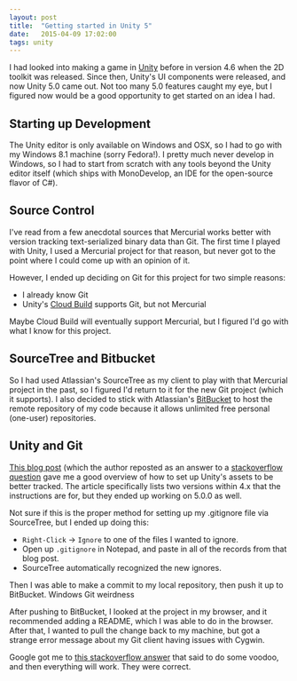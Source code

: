 ```yaml
---
layout: post
title:  "Getting started in Unity 5"
date:   2015-04-09 17:02:00
tags: unity
---
```


I had looked into making a game in [Unity](http://unity3d.com) before in version 4.6 when the 2D toolkit was released. Since then, Unity's UI components were released, and now Unity 5.0 came out. Not too many 5.0 features caught my eye, but I figured now would be a good opportunity to get started on an idea I had.

## Starting up Development

The Unity editor is only available on Windows and OSX, so I had to go with my Windows 8.1 machine (sorry Fedora!). I pretty much never develop in Windows, so I had to start from scratch with any tools beyond the Unity editor itself (which ships with MonoDevelop, an IDE for the open-source flavor of C#).

## Source Control

I've read from a few anecdotal sources that Mercurial works better with version tracking text-serialized binary data than Git. The first time I played with Unity, I used a Mercurial project for that reason, but never got to the point where I could come up with an opinion of it.

However, I ended up deciding on Git for this project for two simple reasons:

* I already know Git
* Unity's [Cloud Build](https://build.cloud.unity3d.com/login/) supports Git, but not Mercurial

Maybe Cloud Build will eventually support Mercurial, but I figured I'd go with what I know for this project.

## SourceTree and Bitbucket

So I had used Atlassian's SourceTree as my client to play with that Mercurial project in the past, so I figured I'd return to it for the new Git project (which it supports). I also decided to stick with Atlassian's [BitBucket](http://bitbucket.org) to host the remote repository of my code because it allows unlimited free personal (one-user) repositories.

## Unity and Git

[This blog post](http://www.strichnet.com/using-git-with-3d-games/) (which the author reposted as an answer to a [stackoverflow question](http://stackoverflow.com/questions/18225126/how-to-use-git-for-unity3d-source-control/18225479#18225479) gave me a good overview of how to set up Unity's assets to be better tracked. The article specifically lists two versions within 4.x that the instructions are for, but they ended up working on 5.0.0 as well.

Not sure if this is the proper method for setting up my .gitignore file via SourceTree, but I ended up doing this:

* `Right-Click` -> `Ignore` to one of the files I wanted to ignore.
* Open up `.gitignore` in Notepad, and paste in all of the records from that blog post.
* SourceTree automatically recognized the new ignores.

Then I was able to make a commit to my local repository, then push it up to BitBucket.
Windows Git weirdness

After pushing to BitBucket, I looked at the project in my browser, and it recommended adding a README, which I was able to do in the browser. After that, I wanted to pull the change back to my machine, but got a strange error message about my Git client having issues with Cygwin.

Google got me to [this stackoverflow answer](http://stackoverflow.com/questions/18502999/git-extensions-win32-error-487-couldnt-reserve-space-for-cygwins-heap-win32/24406417#24406417) that said to do some voodoo, and then everything will work. They were correct.
